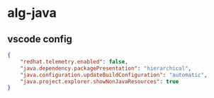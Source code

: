 # alg-java

## vscode config

```json
{
    "redhat.telemetry.enabled": false,
    "java.dependency.packagePresentation": "hierarchical",
    "java.configuration.updateBuildConfiguration": "automatic",
    "java.project.explorer.showNonJavaResources": true
}
```


